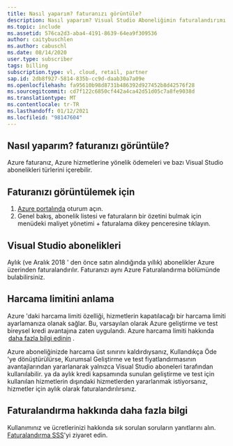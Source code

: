 ```yaml
---
title: Nasıl yaparım? faturanızı görüntüle?
description: Nasıl yaparım? Visual Studio Aboneliğimin faturalandırımı görüntülensin mi?
ms.topic: include
ms.assetid: 576ca2d3-aba4-4191-8639-64ea9f309536
author: caitybuschlen
ms.author: cabuschl
ms.date: 08/14/2020
user.type: subscriber
tags: billing
subscription.type: vl, cloud, retail, partner
sap.id: 2db8f927-5814-835b-cc9d-daab30a7a09e
ms.openlocfilehash: fa95610b98d8731b486392d927452b8d42576f28
ms.sourcegitcommit: cd7f122c6850cf442a4ca42d51d05c7a8fe9038d
ms.translationtype: MT
ms.contentlocale: tr-TR
ms.lasthandoff: 01/12/2021
ms.locfileid: "98147604"
---
```

## <a name="how-do-i-view-my-bill"></a>Nasıl yaparım? faturanızı görüntüle?

Azure faturanız, Azure hizmetlerine yönelik ödemeleri ve bazı Visual Studio abonelikleri türlerini içerebilir.

## <a name="to-view-your-bill"></a>Faturanızı görüntülemek için
1. [Azure portalında](https://portal.azure.com) oturum açın.  
2. Genel bakış, abonelik listesi ve faturaların bir özetini bulmak için menüdeki maliyet yönetimi + faturalama dikey penceresine tıklayın.  

## <a name="visual-studio-subscriptions"></a>Visual Studio abonelikleri 

Aylık (ve Aralık 2018 ' den önce satın alındığında yıllık) abonelikler Azure üzerinden faturalandırılır. Faturanızı aynı Azure Faturalandırma bölümünde bulabilirsiniz.  

## <a name="understanding-spending-limit"></a>Harcama limitini anlama 
Azure 'daki harcama limiti özelliği, hizmetlerin kapatılacağı bir harcama limiti ayarlamanıza olanak sağlar. Bu, varsayılan olarak Azure geliştirme ve test bireysel kredi avantajına zaten uygulandı. Azure harcama limiti hakkında  [daha fazla bilgi edinin](https://docs.microsoft.com/azure/cost-management-billing/manage/spending-limit) . 

Azure aboneliğinizde harcama üst sınırını kaldırdıysanız, Kullandıkça Öde 'ye dönüştürülürse, Kurumsal Geliştirme ve test fiyatlandırmasının avantajlarından yararlanarak yalnızca Visual Studio aboneleri tarafından kullanılabilir. ya da aylık kredi kapsamında sunulan geliştirme ve test için kullanılan hizmetlerin dışındaki hizmetlerden yararlanmak istiyorsanız, hizmetler için aylık olarak faturalandırılırsınız.  

## <a name="more-information-about-billing"></a>Faturalandırma hakkında daha fazla bilgi
Kullanımınız ve ücretlerinizi hakkında sık sorulan soruların yanıtlarını alın. [Faturalandırma SSS](https://docs.microsoft.com/azure/cost-management-billing/manage/getting-started)'yi ziyaret edin. 
